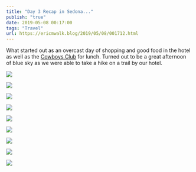 ```yaml
---
title: "Day 3 Recap in Sedona..."
publish: "true"
date: 2019-05-08 00:17:00
tags: "Travel"
url: https://ericmwalk.blog/2019/05/08/001712.html
---
```


What started out as an overcast day of shopping and good food in the hotel as well as the [Cowboys Club](https://goo.gl/maps/RvQkTUTuBkTaGwDn8) for lunch. Turned out to be a great afternoon of blue sky as we were able to take a hike on a trail by our hotel.

![](https://ericmwalk.blog/uploads/2022/58308feb8c.jpg)

![](https://ericmwalk.blog/uploads/2022/5a3f658865.jpg)

![](https://ericmwalk.blog/uploads/2022/39a6bd540b.jpg)

![](https://ericmwalk.blog/uploads/2022/62e3507f3f.jpg)

![](https://ericmwalk.blog/uploads/2022/00af275550.jpg)

![](https://ericmwalk.blog/uploads/2022/a869042a76.jpg)

![](https://ericmwalk.blog/uploads/2022/f1af39156c.jpg)

![](https://ericmwalk.blog/uploads/2022/e7b0743786.jpg)

![](https://ericmwalk.blog/uploads/2022/577262b7eb.jpg)